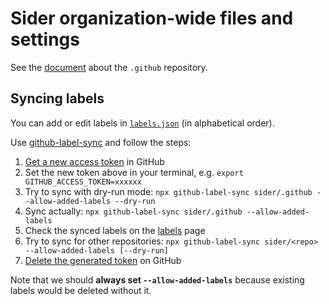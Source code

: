 # Sider organization-wide files and settings

See the [document](https://help.github.com/en/github/building-a-strong-community/creating-a-default-community-health-file) about the `.github` repository.

## Syncing labels

You can add or edit labels in [`labels.json`](labels.json) (in alphabetical order).

Use [github-label-sync](https://github.com/Financial-Times/github-label-sync) and follow the steps:

1. [Get a new access token](https://github.com/settings/tokens/new?description=Sider+labels+sync&scopes=repo) in GitHub
2. Set the new token above in your terminal, e.g. `export GITHUB_ACCESS_TOKEN=xxxxxx`
3. Try to sync with dry-run mode: `npx github-label-sync sider/.github --allow-added-labels --dry-run`
4. Sync actually: `npx github-label-sync sider/.github --allow-added-labels`
5. Check the synced labels on the [labels](https://github.com/sider/.github/labels) page
6. Try to sync for other repositories: `npx github-label-sync sider/<repo> --allow-added-labels [--dry-run]`
7. [Delete the generated token](https://github.com/settings/tokens) on GitHub

Note that we should **always set `--allow-added-labels`** because existing labels would be deleted without it.
